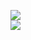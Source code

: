 [![](https://img.shields.io/badge/Made%20With-Github%20Spray-lightgrey.svg?style=for-the-badge&logo=github)](https://github.com/Annihil/github-spray#6386)  
[![](https://i.imgur.com/2DrTn0Z.gif)](https://github.com/Annihil/github-spray)